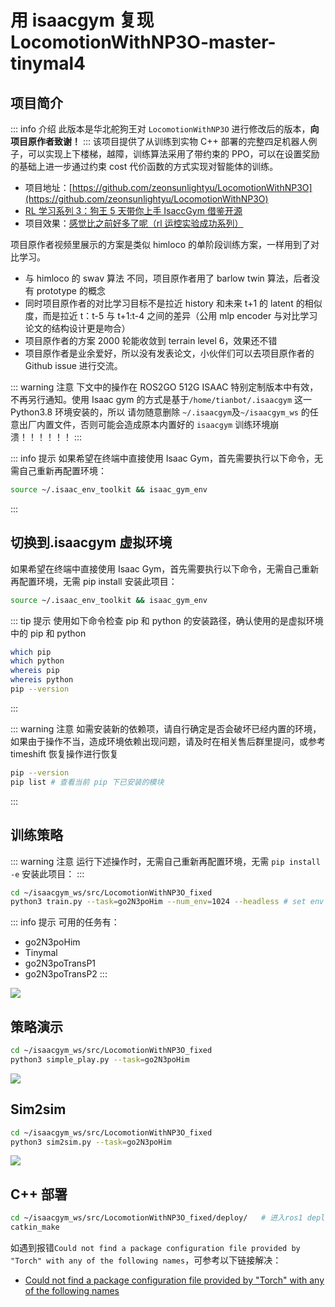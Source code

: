 # 用 isaacgym 复现 LocomotionWithNP3O-master-tinymal4

## 项目简介

::: info 介绍
此版本是华北舵狗王对 `LocomotionWithNP3O` 进行修改后的版本，**向项目原作者致谢！**
:::
该项目提供了从训练到实物 C++ 部署的完整四足机器人例子，可以实现上下楼梯，越障，训练算法采用了带约束的 PPO，可以在设置奖励的基础上进一步通过约束 cost 代价函数的方式实现对智能体的训练。

- 项目地址：[https://github.com/zeonsunlightyu/LocomotionWithNP3O](https://github.com/zeonsunlightyu/LocomotionWithNP3O)
- [RL 学习系列 3：狗王 5 天带你上手 IsaccGym 借鉴开源](https://zhuanlan.zhihu.com/p/709809881)
- 项目效果：[感觉比之前好多了呢（rl 运控实验成功系列）](https://b23.tv/LyjHWJG)


项目原作者视频里展示的方案是类似 himloco 的单阶段训练方案，一样用到了对比学习。

- 与 himloco 的 swav 算法 不同，项目原作者用了 barlow twin 算法，后者没有 prototype 的概念
- 同时项目原作者的对比学习目标不是拉近 history 和未来 t+1 的 latent 的相似度，而是拉近 t：t-5 与 t+1:t-4 之间的差异（公用 mlp encoder 与对比学习论文的结构设计更是吻合）
- 项目原作者的方案 2000 轮能收敛到 terrain level 6，效果还不错
- 项目原作者是业余爱好，所以没有发表论文，小伙伴们可以去项目原作者的 Github issue 进行交流。

::: warning 注意
下文中的操作在 ROS2GO 512G ISAAC 特别定制版本中有效，不再另行通知。使用 Isaac gym 的方式是基于`/home/tianbot/.isaacgym` 这一 Python3.8 环境安装的，所以
请勿随意删除 `~/.isaacgym`及`~/isaacgym_ws` 的任意出厂内置文件，否则可能会造成原本内置好的 `isaacgym` 训练环境崩溃！！！！！！
:::

::: info 提示
如果希望在终端中直接使用 Isaac Gym，首先需要执行以下命令，无需自己重新再配置环境：
```bash
source ~/.isaac_env_toolkit && isaac_gym_env
```
:::

## 切换到.isaacgym 虚拟环境

如果希望在终端中直接使用 Isaac Gym，首先需要执行以下命令，无需自己重新再配置环境，无需 pip install 安装此项目：
```bash
source ~/.isaac_env_toolkit && isaac_gym_env
```

::: tip 提示
使用如下命令检查 pip 和 python 的安装路径，确认使用的是虚拟环境中的 pip 和 python
```bash
which pip
which python
whereis pip
whereis python
pip --version
```
:::

::: warning 注意
如需安装新的依赖项，请自行确定是否会破坏已经内置的环境，如果由于操作不当，造成环境依赖出现问题，请及时在相关售后群里提问，或参考 timeshift 恢复操作进行恢复
```bash
pip --version
pip list # 查看当前 pip 下已安装的模块
```
:::

## 训练策略

::: warning 注意
运行下述操作时，无需自己重新再配置环境，无需 `pip install -e` 安装此项目：
:::

```bash
cd ~/isaacgym_ws/src/LocomotionWithNP3O_fixed
python3 train.py --task=go2N3poHim --num_env=1024 --headless # set env num
```

::: info 提示
可用的任务有：
- go2N3poHim
- Tinymal
- go2N3poTransP1
- go2N3poTransP2
:::

![](https://tianbot-pic.oss-cn-beijing.aliyuncs.com/tianbot-pic/Tianbot-Doc/isaacgym_LocomotionWithNP3O_raw_train.png)

## 策略演示

```bash
cd ~/isaacgym_ws/src/LocomotionWithNP3O_fixed
python3 simple_play.py --task=go2N3poHim
```
![](https://tianbot-pic.oss-cn-beijing.aliyuncs.com/tianbot-pic/Tianbot-Doc/isaacgym_LocomotionWithNP3O_raw_play.png)


## Sim2sim

```bash
cd ~/isaacgym_ws/src/LocomotionWithNP3O_fixed
python3 sim2sim.py --task=go2N3poHim
```
![](https://tianbot-pic.oss-cn-beijing.aliyuncs.com/tianbot-pic/Tianbot-Doc/isaacgym_LocomotionWithNP3O_fixed_sim.png)

## C++ 部署

```bash
cd ~/isaacgym_ws/src/LocomotionWithNP3O_fixed/deploy/   # 进入ros1 deploy部署目录
catkin_make
```

如遇到报错`Could not find a package configuration file provided by "Torch" with any of
  the following names`，可参考以下链接解决：
- [Could not find a package configuration file provided by "Torch" with any of the following names](https://github.com/pytorch/pytorch/issues/12449)
